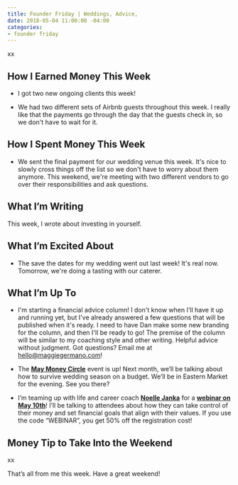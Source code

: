 ```yaml
---
title: Founder Friday | Weddings, Advice,
date: 2018-05-04 11:00:00 -04:00
categories:
- founder friday
---
```


xx

## How I Earned Money This Week

* I got two new ongoing clients this week!

* We had two different sets of Airbnb guests throughout this week. I really like that the payments go through the day that the guests check in, so we don't have to wait for it.

## How I Spent Money This Week

* We sent the final payment for our wedding venue this week. It's nice to slowly cross things off the list so we don't have to worry about them anymore. This weekend, we're meeting with two different vendors to go over their responsibilities and ask questions.

## What I’m Writing

This week, I wrote about investing in yourself. 

## What I’m Excited About

* The save the dates for my wedding went out last week! It's real now. Tomorrow, we're doing a tasting with our caterer. 

## What I’m Up To

* I'm starting a financial advice column! I don't know when I'll have it up and running yet, but I've already answered a few questions that will be published when it's ready. I need to have Dan make some new branding for the column, and then I'll be ready to go! The premise of the column will be similar to my coaching style and other writing. Helpful advice without judgment. Got questions? Email me at [hello@maggiegermano.com](mailto:hello@maggiegermano.com)!

* The **[May Money Circle](https://www.maggiegermano.com/events/how-to-survive-wedding-season-on-a-budget/)** event is up! Next month, we’ll be talking about how to survive wedding season on a budget. We’ll be in Eastern Market for the evening. See you there?

* I’m teaming up with life and career coach **[Noelle Janka](http://www.noellejanka.com/)** for a **[webinar on May 10th](https://www.maggiegermano.com/other-events/webinar-how-to-take-control-of-your-money/)**! I’ll be talking to attendees about how they can take control of their money and set financial goals that align with their values. If you use the code “WEBINAR”, you get 50% off the registration cost!

## Money Tip to Take Into the Weekend

xx

That’s all from me this week. Have a great weekend!